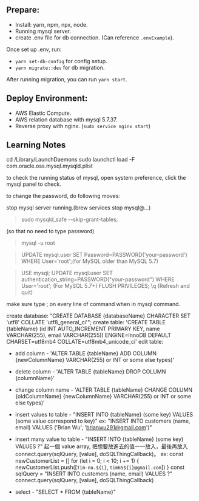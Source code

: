 ## Prepare:


- Install: yarn, npm, npx, node.
- Running mysql server.
- create .env file for db connection. (Can reference `.envExample`).

Once set up .env, run:
- `yarn set-db-config` for config setup.
- `yarn migrate::dev` for db migration.

After running migration, you can run `yarn start`.



## Deploy Environment:

- AWS Elastic Compute.
- AWS relation database with mysql 5.7.37.
- Reverse proxy with nginx. (`sudo service nginx start`)

## Learning Notes

<!-- 筆記 -->

<!-- 啟動 mysql with command line -->
cd /Library/LaunchDaemons
sudo launchctl load -F com.oracle.oss.mysql.mysqld.plist

to check the running status of mysql, open system preference, click the mysql panel to check.

to change the password, do following moves:

stop mysql server running.(brew services stop mysql@...)

> sudo mysqld_safe --skip-grant-tables;

(so that no need to type password)

> mysql -u root

> UPDATE mysql.user SET Password=PASSWORD('your-password') WHERE User='root';(for MySQL older than MySQL 5.7)

> USE mysql;
> UPDATE mysql.user SET authentication_string=PASSWORD("your-password") WHERE User='root'; (For MySQL 5.7+)
> FLUSH PRIVILEGES;
> \q
> (Refresh and quit)



make sure type ; on every line of command when in mysql command.

create database:
"CREATE DATABASE {databaseName} CHARACTER SET 'utf8' COLLATE 'utf8_general_ci'";
create table:
'CREATE TABLE {tableName} (id INT AUTO_INCREMENT PRIMARY KEY, name VARCHAR(255), email VARCHAR(255)) ENGINE=InnoDB DEFAULT CHARSET=utf8mb4 COLLATE=utf8mb4_unicode_ci'
edit table:
- add column -
'ALTER TABLE {tableName} ADD COLUMN {newColumnName} VARCHAR(255) or INT or some else types)'
- delete column -
'ALTER TABLE {tableName} DROP COLUMN {columnName}'
- change column name -
'ALTER TABLE {tableName} CHANGE COLUMN {oldColumnName} {newColumnName} VARCHAR(255) or INT or some else types)'

- insert values to table -
"INSERT INTO {tableName} (some key) VALUES (some value correspond to key)"
ex: "INSERT INTO customers (name, email) VALUES ('Brian Wu', 'brianwu291@gmail.com')"
- insert many value to table -
"INSERT INTO {tableName} (some key) VALUES ?"
起一個 value array, 把想要放進去的值一一放入，最後再放入 connect.query(sqlQuery, [value], doSQLThingCallback)。
ex:
const newCustomerList = []
for (let i = 0; i < 10; i += 1) {
  newCustomerList.push([`Tim-no.${i}`, `tim65${i}@gmail.com`])
}
const sqlQuery = "INSERT INTO customers (name, email) VALUES ?"
connect.query(sqlQuery, [value], doSQLThingCallback)

- select -
"SELECT * FROM {tableName}"

